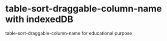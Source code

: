 # table-sort-draggable-column-name with indexedDB
table-sort-draggable-column-name
for educational purpose
